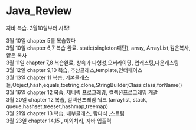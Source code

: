 # Java_Review
자바 복습. 3월10일부터 시작!

3월 10일 chapter 5를 복습했다   
3월 10일 chapter 6,7 복습 완료. static(singleton패턴), array, ArrayList,깊은복사,얕은 복사    
3월 11일 chapter 7,8 복습완료, 상속과 다형성,오버라이딩, 업캐스팅,다운캐스팅   
3월 12일 chapter 9,10 복습, 추상클래스,template,인터페이스   
3월 13일 chapter 11 복습, 기본클래스들,Object,hash,equals,tostring,clone,StringBuilder,Class class,forName()   
3월 16일 chapter 12 복습, 제네릭 프로그래밍, 컬렉션프로그래밍 개괄   
3월 20일 chapter 12 복습, 컬렉션프레임 워크 (arraylist, stack, queue,hashset,treeset,hashmap,treemap)   
3월 21일 chapter 13 복습, 내부클래스, 람다식 ,스트림   
3월 23일 chapter 14,15 , 예외처리, 자바 입출력
